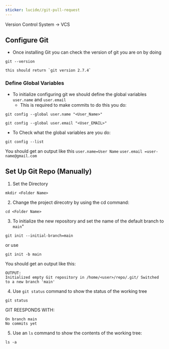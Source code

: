 ```yaml
---
sticker: lucide//git-pull-request
---
```


Version Control System -> VCS


## Configure Git

- Once installing Git you can check the version of git you are on by doing
```
git --version
```

	this should return `git version 2.7.4`

### Define Global Variables

- To initialize configuring git we should define the global variables `user.name` and `user.email`
	- This is required to make commits to do this you do:
```
git config --global user.name "<User_Name>"
```

```
git config --global user.email "<User_EMAIL>"
```

- To Check what the global variables are you do: 
```
git config --list 
```
You should get an output like this 
`user.name=User Name`
`user.email =user-name@gmail.com`

## Set Up Git Repo (Manually)

1. Set the Directory

```
mkdir <Folder Name>
```

2. Change the project direcotry by using the cd command:

```
cd <Folder Name>
```

3. To initialize the new repository and set the name of the default branch to `main`"

```
git init --initial-branch=main
```

or use 

```
git init -b main
```

You should get an output like this:

```
OUTPUT:
Initialized empty Git repository in /home/<user>/repo/.git/ Switched to a new branch 'main'
```

4. Use `git status` command to show the status of the working tree

```
git status
```

GIT REESPONDS WITH:

```
On branch main
No commits yet
```

5. Use an `ls` command to show the contents of the working tree:
```
ls -a
```

